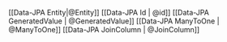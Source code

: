 [[Data-JPA Entity|@Entity]]
[[Data-JPA Id | @id]]
[[Data-JPA GeneratedValue | @GeneratedValue]]
[[Data-JPA ManyToOne | @ManyToOne]]
[[Data-JPA JoinColumn | @JoinColumn]]
